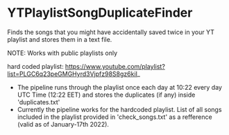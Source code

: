 # YTPlaylistSongDuplicateFinder
Finds the songs that you might have accidentally saved twice in your YT playlist and stores them in a text file.

NOTE: Works with public playlists only

hard coded playlist: https://www.youtube.com/playlist?list=PLGC6q23peGMGHyrd3Vjpfz98S8gz6kiI_

- The pipeline runs through the playlist once each day at 10:22 every day UTC Time (12:22 EET) and stores the duplicates (if any) inside 'duplicates.txt'
- Currently the pipeline works for the hardcoded playlist. List of all songs included in the playlist provided in 'check_songs.txt' as a refference (valid as of January-17th 2022).
